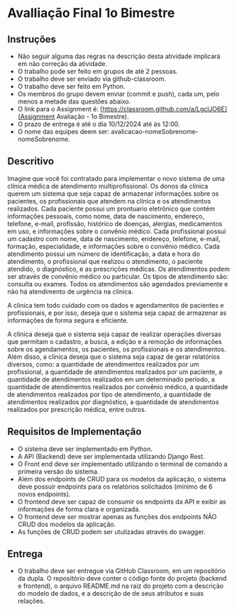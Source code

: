 # Avalliação Final 1o Bimestre

## Instruções

- Não seguir alguma das regras na descrição desta atividade implicará em não correção da atividade.
- O trabalho pode ser feito em grupos de até 2 pessoas.
- O trabalho deve ser enviado via github-classroom.
- O trabalho deve ser feito em Python.
- Os membros do grupo devem enviar (commit e push), cada um, pelo menos a metade das questões abaixo.
- O link para o Assignment é: [https://classroom.github.com/a/LgclJO6E](Assignment Avaliação - 1o Bimestre).
- O prazo de entrega é até o dia 10/12/2024 até às 12:00.
- O nome das equipes deem ser: avalicacao-nomeSobrenome-nomeSobrenome.

## Descritivo

Imagine que você foi contratado para implementar o novo sistema de uma clínica médica de atendimento multiprofissional. Os donos da clínica querem um sistema que seja capaz de armazenar informações sobre os pacientes, os profissionais que atendem na clínica e os atendimentos realizados. Cada paciente possui um prontuario eletrônico que contém informações pessoais, como nome, data de nascimento, endereço, telefone, e-mail, profissão, histórico de doenças, alergias, medicamentos em uso, e informações sobre o convênio médico. Cada profissional possui um cadastro com nome, data de nascimento, endereço, telefone, e-mail, formação, especialidade, e informações sobre o convênio médico. Cada atendimento possui um número de identificação, a data e hora do atendimento, o profissional que realizou o atendimento, o paciente atendido, o diagnóstico, e as prescrições médicas. Os atendimentos podem ser através de convênio médico ou particular. Os tipos de atendimento são: consulta ou exames. Todos os atendimentos são agendados previamente e não há atendimento de urgência na clinica.

A clinica tem todo cuidado com os dados e agendamentos de pacientes e profissionais, e por isso, deseja que o sistema seja capaz de armazenar as informações de forma segura e eficiente. 

A clínica deseja que o sistema seja capaz de realizar operações diversas que permitam o cadastro, a busca, a edição e a remoção de informações sobre os agendamentos, os pacientes, os profissionais e os atendimentos. Além disso, a clínica deseja que o sistema seja capaz de gerar relatórios diversos, como: a quantidade de atendimentos realizados por um profissional, a quantidade de atendimentos realizados por um paciente, a quantidade de atendimentos realizados em um determinado período, a quantidade de atendimentos realizados por convênio médico, a quantidade de atendimentos realizados por tipo de atendimento, a quantidade de atendimentos realizados por diagnóstico, a quantidade de atendimentos realizados por prescrição médica, entre outros.

## Requisitos de Implementação

- O sistema deve ser implementado em Python.
- A API (Backend) deve ser implementada utilizando Django Rest.
- O Front end deve ser implementado utilizando o terminal de comando a primeira versão do sistema.
- Além dos endpoints de CRUD para os modelos da aplicação, o sistema deve possuir endpoints para os relatórios solicitados (mínimo de 6 novos endpoints).
- O frontend deve ser capaz de consumir os endpoints da API e exibir as informações de forma clara e organizada.
- O frontend deve ser mostrar apenas as funções dos endpoints NÃO CRUD dos modelos da aplicação.
- As funções de CRUD podem ser utulizadas através do swagger.

## Entrega

- O trabalho deve ser entregue via GitHub Classroom, em um repositório da dupla. O repositório deve conter o código fonte do projeto (backend e frontend), o arquivo README.md na raiz do projeto com a descrição do modelo de dados, e a descrição de de seus atributos e suas relações.
